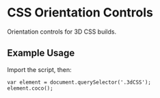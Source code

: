 # CSS Orientation Controls
Orientation controls for 3D CSS builds.

## Example Usage
Import the script, then:

```JS
var element = document.querySelector('.3dCSS');
element.coco();
```
